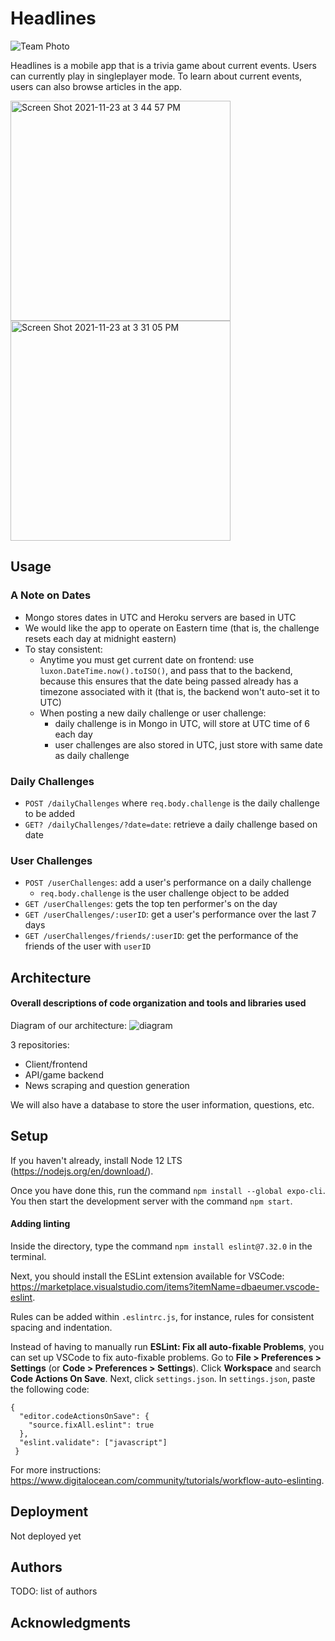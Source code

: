 # Headlines

![Team Photo](https://github.com/dartmouth-cs98/21f-headlines/blob/main/DocumentationImages/teamselfie.jpeg)

Headlines is a mobile app that is a trivia game about current events. Users can currently play in singleplayer mode. To learn about current events, users can also browse articles in the app.

<img width="352" alt="Screen Shot 2021-11-23 at 3 44 57 PM" src="https://user-images.githubusercontent.com/59703535/143134150-e02973d5-2016-468e-b8b3-9369141e0c82.png">

<img width="352" alt="Screen Shot 2021-11-23 at 3 31 05 PM" src="https://user-images.githubusercontent.com/59703535/143133667-e2259cae-4274-422e-801a-4e90bf71bd9a.png">

## Usage

### A Note on Dates
* Mongo stores dates in UTC and Heroku servers are based in UTC 
* We would like the app to operate on Eastern time (that is, the challenge resets each day at midnight eastern)
* To stay consistent: 
  * Anytime you must get current date on frontend: use `luxon.DateTime.now().toISO()`, and pass that to the backend, because this ensures that the date being passed already has a timezone associated with it (that is, the backend won't auto-set it to UTC)
  * When posting a new daily challenge or user challenge: 
    * daily challenge is in Mongo in UTC, will store at UTC time of 6 each day
    * user challenges are also stored in UTC, just store with same date as daily challenge

### Daily Challenges

- `POST /dailyChallenges` where `req.body.challenge` is the daily challenge to be added
- `GET? /dailyChallenges/?date=date`: retrieve a daily challenge based on date

### User Challenges

- `POST /userChallenges`: add a user's performance on a daily challenge
  - `req.body.challenge` is the user challenge object to be added
- `GET /userChallenges`: gets the top ten performer's on the day
- `GET /userChallenges/:userID`: get a user's performance over the last 7 days
- `GET /userChallenges/friends/:userID`: get the performance of the friends of the user with `userID`

## Architecture

#### Overall descriptions of code organization and tools and libraries used

Diagram of our architecture:
![diagram](https://github.com/dartmouth-cs98/21f-headlines/blob/main/DocumentationImages/architecture.png)

3 repositories:

- Client/frontend
- API/game backend
- News scraping and question generation

We will also have a database to store the user information, questions, etc.

## Setup

If you haven't already, install Node 12 LTS (https://nodejs.org/en/download/).

Once you have done this, run the command `npm install --global expo-cli`.
You then start the development server with the command `npm start`.

#### Adding linting

Inside the directory, type the command `npm install eslint@7.32.0` in the terminal.

Next, you should install the ESLint extension available for VSCode: https://marketplace.visualstudio.com/items?itemName=dbaeumer.vscode-eslint.

Rules can be added within `.eslintrc.js`, for instance, rules for consistent spacing and indentation.

Instead of having to manually run **ESLint: Fix all auto-fixable Problems**, you can set up VSCode to fix auto-fixable problems. Go to **File > Preferences > Settings** (or **Code > Preferences > Settings**). Click **Workspace** and search **Code Actions On Save**. Next, click `settings.json`. In `settings.json`, paste the following code:

```
{
  "editor.codeActionsOnSave": {
    "source.fixAll.eslint": true
  },
  "eslint.validate": ["javascript"]
 }
```

For more instructions: https://www.digitalocean.com/community/tutorials/workflow-auto-eslinting.

## Deployment

Not deployed yet

## Authors

TODO: list of authors

## Acknowledgments
